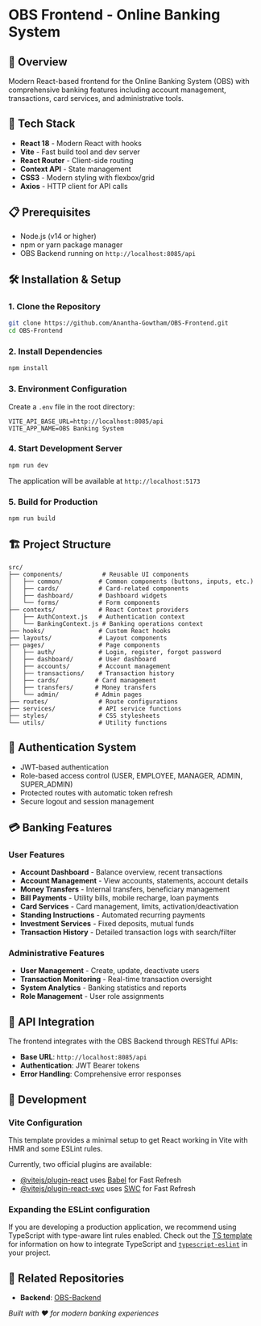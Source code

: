 # OBS Frontend - Online Banking System

## 🏦 Overview
Modern React-based frontend for the Online Banking System (OBS) with comprehensive banking features including account management, transactions, card services, and administrative tools.

## 🚀 Tech Stack
- **React 18** - Modern React with hooks
- **Vite** - Fast build tool and dev server
- **React Router** - Client-side routing
- **Context API** - State management
- **CSS3** - Modern styling with flexbox/grid
- **Axios** - HTTP client for API calls

## 📋 Prerequisites
- Node.js (v14 or higher)
- npm or yarn package manager
- OBS Backend running on `http://localhost:8085/api`

## 🛠️ Installation & Setup

### 1. Clone the Repository
```bash
git clone https://github.com/Anantha-Gowtham/OBS-Frontend.git
cd OBS-Frontend
```

### 2. Install Dependencies
```bash
npm install
```

### 3. Environment Configuration
Create a `.env` file in the root directory:
```env
VITE_API_BASE_URL=http://localhost:8085/api
VITE_APP_NAME=OBS Banking System
```

### 4. Start Development Server
```bash
npm run dev
```

The application will be available at `http://localhost:5173`

### 5. Build for Production
```bash
npm run build
```

## 🏗️ Project Structure
```
src/
├── components/           # Reusable UI components
│   ├── common/          # Common components (buttons, inputs, etc.)
│   ├── cards/           # Card-related components
│   ├── dashboard/       # Dashboard widgets
│   └── forms/           # Form components
├── contexts/            # React Context providers
│   ├── AuthContext.js   # Authentication context
│   └── BankingContext.js # Banking operations context
├── hooks/               # Custom React hooks
├── layouts/             # Layout components
├── pages/               # Page components
│   ├── auth/            # Login, register, forgot password
│   ├── dashboard/       # User dashboard
│   ├── accounts/        # Account management
│   ├── transactions/    # Transaction history
│   ├── cards/          # Card management
│   ├── transfers/      # Money transfers
│   └── admin/          # Admin pages
├── routes/              # Route configurations
├── services/            # API service functions
├── styles/              # CSS stylesheets
└── utils/               # Utility functions
```

## 🔐 Authentication System
- JWT-based authentication
- Role-based access control (USER, EMPLOYEE, MANAGER, ADMIN, SUPER_ADMIN)
- Protected routes with automatic token refresh
- Secure logout and session management

## 💳 Banking Features

### User Features
- **Account Dashboard** - Balance overview, recent transactions
- **Account Management** - View accounts, statements, account details
- **Money Transfers** - Internal transfers, beneficiary management
- **Bill Payments** - Utility bills, mobile recharge, loan payments
- **Card Services** - Card management, limits, activation/deactivation
- **Standing Instructions** - Automated recurring payments
- **Investment Services** - Fixed deposits, mutual funds
- **Transaction History** - Detailed transaction logs with search/filter

### Administrative Features
- **User Management** - Create, update, deactivate users
- **Transaction Monitoring** - Real-time transaction oversight
- **System Analytics** - Banking statistics and reports
- **Role Management** - User role assignments

## 🔌 API Integration
The frontend integrates with the OBS Backend through RESTful APIs:
- **Base URL**: `http://localhost:8085/api`
- **Authentication**: JWT Bearer tokens
- **Error Handling**: Comprehensive error responses

## 🧪 Development

### Vite Configuration
This template provides a minimal setup to get React working in Vite with HMR and some ESLint rules.

Currently, two official plugins are available:
- [@vitejs/plugin-react](https://github.com/vitejs/vite-plugin-react/blob/main/packages/plugin-react) uses [Babel](https://babeljs.io/) for Fast Refresh
- [@vitejs/plugin-react-swc](https://github.com/vitejs/vite-plugin-react/blob/main/packages/plugin-react-swc) uses [SWC](https://swc.rs/) for Fast Refresh

### Expanding the ESLint configuration
If you are developing a production application, we recommend using TypeScript with type-aware lint rules enabled. Check out the [TS template](https://github.com/vitejs/vite/tree/main/packages/create-vite/template-react-ts) for information on how to integrate TypeScript and [`typescript-eslint`](https://typescript-eslint.io) in your project.

## 🔗 Related Repositories
- **Backend**: [OBS-Backend](https://github.com/Anantha-Gowtham/OBS-Backend)

*Built with ❤️ for modern banking experiences*
